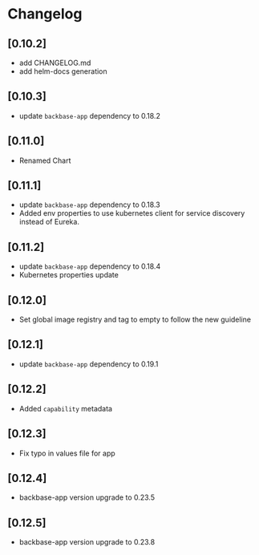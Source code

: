 # Changelog

## [0.10.2]
- add CHANGELOG.md
- add helm-docs generation

## [0.10.3]
- update `backbase-app` dependency to 0.18.2

## [0.11.0]
- Renamed Chart

## [0.11.1]
- update `backbase-app` dependency to 0.18.3
- Added env properties to use kubernetes client for service discovery instead of Eureka.

## [0.11.2]
- update `backbase-app` dependency to 0.18.4
- Kubernetes properties update

## [0.12.0]
- Set global image registry and tag to empty to follow the new guideline

## [0.12.1]
- update `backbase-app` dependency to 0.19.1

## [0.12.2]
- Added `capability` metadata

## [0.12.3]
- Fix typo in values file for app

## [0.12.4]
- backbase-app version upgrade to 0.23.5

## [0.12.5]
- backbase-app version upgrade to 0.23.8
